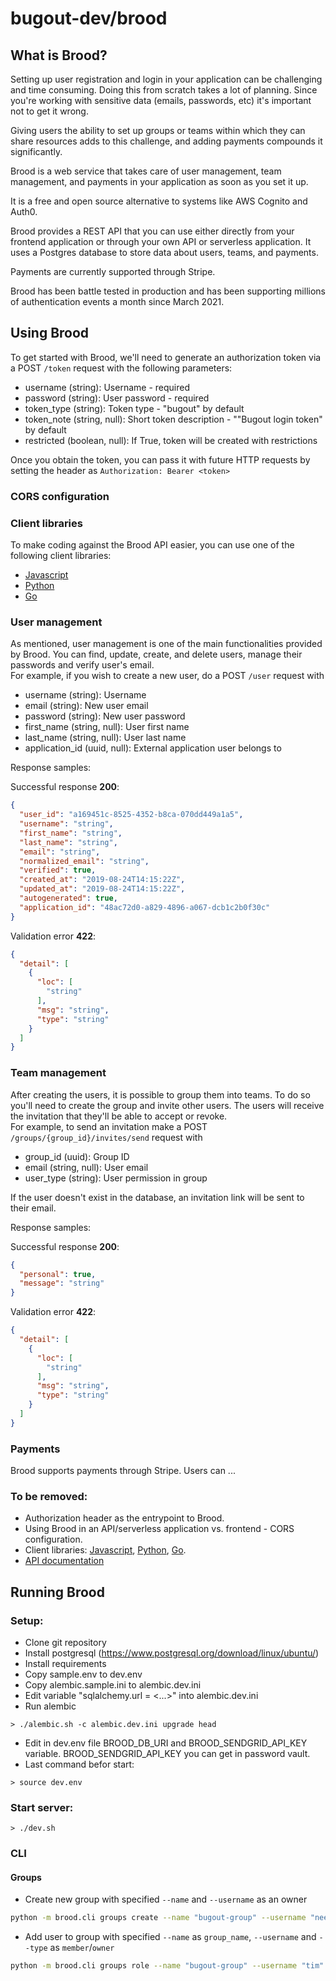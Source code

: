 # bugout-dev/brood

## What is Brood?

Setting up user registration and login in your application can be challenging and time consuming.
Doing this from scratch takes a lot of planning. Since you're working with sensitive data (emails,
passwords, etc) it's important not to get it wrong.

Giving users the ability to set up groups or teams within which they can share resources adds to this
challenge, and adding payments compounds it significantly.

Brood is a web service that takes care of user management, team management, and payments in your
application as soon as you set it up.

It is a free and open source alternative to systems like AWS Cognito and Auth0.

Brood provides a REST API that you can use either directly from your frontend application or through
your own API or serverless application. It uses a Postgres database to store data about users,
teams, and payments.

Payments are currently supported through Stripe.

Brood has been battle tested in production and has been supporting millions of authentication events
a month since March 2021.

## Using Brood

To get started with Brood, we'll need to generate an authorization token via a POST `/token` request with the following parameters:
- username (string): Username - required
- password (string): User password - required
- token_type (string): Token type - "bugout" by default
- token_note (string, null): Short token description - ""Bugout login token" by default
- restricted (boolean, null): If True, token will be created with restrictions

Once you obtain the token, you can pass it with future HTTP requests by setting the header as `Authorization: Bearer <token>`

### CORS configuration

<!-- Insert the section about CORS configuration. -->

### Client libraries
To make coding against the Brood API easier, you can use one of the following client libraries:  
- [Javascript](https://www.npmjs.com/package/@bugout/bugout-js)  
- [Python](https://pypi.org/project/bugout/)  
- [Go](https://github.com/bugout-dev/bugout-go)  

<!-- These sections should contain example API requests and responses. -->
### User management
As mentioned, user management is one of the main functionalities provided by Brood. You can find, update, create, and delete users, manage their passwords and verify user's email.  
For example, if you wish to create a new user, do a POST `/user` request with
- username (string): Username
- email (string): New user email
- password (string): New user password
- first_name (string, null): User first name
- last_name (string, null): User last name
- application_id (uuid, null): External application user belongs to

Response samples:

Successful response **200**:
```json
{
  "user_id": "a169451c-8525-4352-b8ca-070dd449a1a5",
  "username": "string",
  "first_name": "string",
  "last_name": "string",
  "email": "string",
  "normalized_email": "string",
  "verified": true,
  "created_at": "2019-08-24T14:15:22Z",
  "updated_at": "2019-08-24T14:15:22Z",
  "autogenerated": true,
  "application_id": "48ac72d0-a829-4896-a067-dcb1c2b0f30c"
}
```
Validation error **422**:
```json
{
  "detail": [
    {
      "loc": [
        "string"
      ],
      "msg": "string",
      "type": "string"
    }
  ]
}
```

### Team management
After creating the users, it is possible to group them into teams. To do so you'll need to create the group and invite other users. The users will receive the invitation that they'll be able to accept or revoke.  
For example, to send an invitation make a POST `/groups/{group_id}/invites/send` request with
- group_id (uuid): Group ID
- email (string, null): User email
- user_type (string): User permission in group

If the user doesn't exist in the database, an invitation link will be sent to their email.

Response samples:

Successful response **200**:

```json
{
  "personal": true,
  "message": "string"
}
```
Validation error **422**:
```json
{
  "detail": [
    {
      "loc": [
        "string"
      ],
      "msg": "string",
      "type": "string"
    }
  ]
}
```

### Payments

Brood supports payments through Stripe. Users can ...

<!-- Insert payment examples -->


### To be removed:
- Authorization header as the entrypoint to Brood.
- Using Brood in an API/serverless application vs. frontend - CORS configuration.
- Client libraries: [Javascript](https://www.npmjs.com/package/@bugout/bugout-js),
  [Python](https://pypi.org/project/bugout/), [Go](https://github.com/bugout-dev/bugout-go).
- [API documentation](https://auth.bugout.dev/docs)


## Running Brood

### Setup:

- Clone git repository
- Install postgresql (https://www.postgresql.org/download/linux/ubuntu/)
- Install requirements
- Copy sample.env to dev.env
- Copy alembic.sample.ini to alembic.dev.ini
- Edit variable "sqlalchemy.url = <...>" into alembic.dev.ini
- Run alembic

```
> ./alembic.sh -c alembic.dev.ini upgrade head
```

- Edit in dev.env file BROOD_DB_URI and BROOD_SENDGRID_API_KEY variable. BROOD_SENDGRID_API_KEY you can get in password vault.
- Last command befor start:

```
> source dev.env
```

### Start server:

```
> ./dev.sh

```

### CLI

#### Groups

- Create new group with specified `--name` and `--username` as an owner

```bash
python -m brood.cli groups create --name "bugout-group" --username "neeraj"
```

- Add user to group with specified `--name` as `group_name`, `--username` and `--type` as `member`/`owner`

```bash
python -m brood.cli groups role --name "bugout-group" --username "tim" --type "member" | jq .
```
